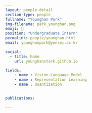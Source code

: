 ```yaml
---
layout: people-detail
section-type: people
fullname: "Younghan Park"
img-filename: park_younghan.png
emoji: 🐸
position: "Undergraduate Intern"
permalink: people/younghan.html
email: younghanpark@yonsei.ac.kr

social:
  - title: home
    url: younghanstark.github.io

fields:
    - name : Vision-Language Model
    - name : Representation Learning
    - name : Quantization
 

publications:

---
```

